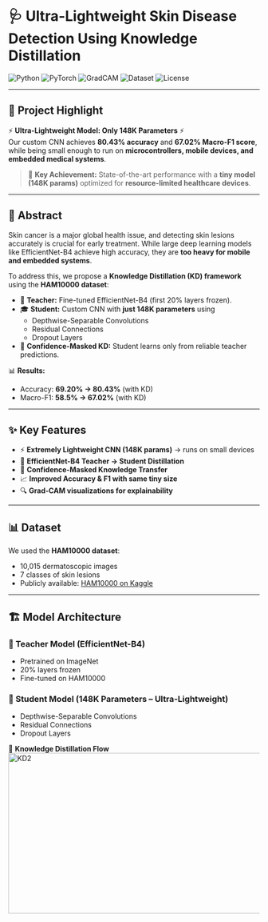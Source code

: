 # 🩺 Ultra-Lightweight Skin Disease Detection Using Knowledge Distillation
![Python](https://img.shields.io/badge/Python-3.8+-blue.svg)
![PyTorch](https://img.shields.io/badge/PyTorch-DeepLearning-red.svg)
![GradCAM](https://img.shields.io/badge/GradCAM-ExplainableAI-yellow.svg)
![Dataset](https://img.shields.io/badge/Dataset-HAM10000-purple.svg)
![License](https://img.shields.io/badge/License-MIT-green.svg)

---

## 🌟 Project Highlight  
⚡ **Ultra-Lightweight Model: Only 148K Parameters** ⚡  
Our custom CNN achieves **80.43% accuracy** and **67.02% Macro-F1 score**, while being small enough to run on **microcontrollers, mobile devices, and embedded medical systems**.  

> 🔑 **Key Achievement:** State-of-the-art performance with a **tiny model (148K params)** optimized for **resource-limited healthcare devices**.  

---

## 📖 Abstract  
Skin cancer is a major global health issue, and detecting skin lesions accurately is crucial for early treatment. While large deep learning models like EfficientNet-B4 achieve high accuracy, they are **too heavy for mobile and embedded systems**.  

To address this, we propose a **Knowledge Distillation (KD) framework** using the **HAM10000 dataset**:  
- 🧠 **Teacher:** Fine-tuned EfficientNet-B4 (first 20% layers frozen).  
- 🎓 **Student:** Custom CNN with **just 148K parameters** using  
  - Depthwise-Separable Convolutions  
  - Residual Connections  
  - Dropout Layers  
- 📌 **Confidence-Masked KD:** Student learns only from reliable teacher predictions.  

📊 **Results:**  
- Accuracy: **69.20% → 80.43%** (with KD)  
- Macro-F1: **58.5% → 67.02%** (with KD)  

---

## ✨ Key Features  
- ⚡ **Extremely Lightweight CNN (148K params)** → runs on small devices  
- 🧠 **EfficientNet-B4 Teacher → Student Distillation**  
- 🎯 **Confidence-Masked Knowledge Transfer**  
- 📈 **Improved Accuracy & F1 with same tiny size**  
- 🔍 **Grad-CAM visualizations for explainability**  

---

## 📊 Dataset  
We used the **HAM10000 dataset**:  
- 10,015 dermatoscopic images  
- 7 classes of skin lesions  
- Publicly available: [HAM10000 on Kaggle](https://www.kaggle.com/kmader/skin-cancer-mnist-ham10000)  

---

## 🏗️ Model Architecture  

### 🔹 Teacher Model (EfficientNet-B4)  
- Pretrained on ImageNet  
- 20% layers frozen  
- Fine-tuned on HAM10000  

### 🔹 Student Model (148K Parameters – Ultra-Lightweight)  
- Depthwise-Separable Convolutions  
- Residual Connections  
- Dropout Layers  

📌 **Knowledge Distillation Flow**  
<img width="1341" height="321" alt="KD2" src="https://github.com/user-attachments/assets/05273e09-7b9a-4e3a-ad73-54cd63f1d251" />

